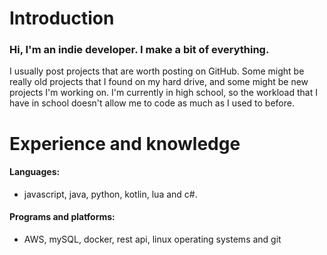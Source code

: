 # Introduction
### Hi, I'm an indie developer. I make a bit of everything.
I usually post projects that are worth posting on GitHub. Some might be really old projects that I found on my hard drive, and some might be new projects I'm working on.
I'm currently in high school, so the workload that I have in school doesn't allow me to code as much as I used to before.
# Experience and knowledge
#### Languages:
- javascript, java, python, kotlin, lua and c#.
#### Programs and platforms:
- AWS, mySQL, docker, rest api, linux operating systems and git
